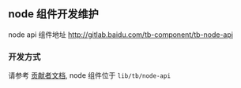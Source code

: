 ## node 组件开发维护

node api 组件地址 http://gitlab.baidu.com/tb-component/tb-node-api

### 开发方式

请参考 [贡献者文档](http://fit.baidu.com/components/doc), node 组件位于 `lib/tb/node-api`